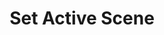 ---
title: Set Active Scene
description: Change the current scene
parameters:
  - name: Connection
    import: obs-studio/connection
  - name: Scene
    import: obs-studio/scene
variables: []
csharpMethods:
  - ObsSetScene
---